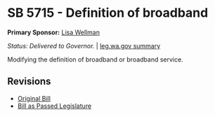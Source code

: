 # SB 5715 - Definition of broadband
**Primary Sponsor:** [Lisa Wellman](/person/leg/lisa.wellman.md)

*Status: Delivered to Governor.* | [leg.wa.gov summary](https://app.leg.wa.gov/billsummary?BillNumber=5715&Year=2021)

Modifying the definition of broadband or broadband service.

## Revisions
* [Original Bill](1/)
* [Bill as Passed Legislature](1/)